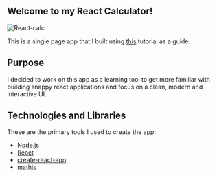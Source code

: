 ## Welcome to my React Calculator!

![React-calc](https://i.imgur.com/FXsH6vw.png)

This is a single page app that I built using [this](https://blog.usejournal.com/everything-react-first-app-188b33a880ca) tutorial as a guide.

## Purpose

I decided to work on this app as a learning tool to get more familiar with building snappy react applications and focus on a clean, modern and interactive UI.

## Technologies and Libraries

These are the primary tools I used to create the app:

- [Node.js](https://nodejs.org/en/)
- [React](https://reactjs.org/)
- [create-react-app](https://github.com/facebook/create-react-app)
- [mathjs](https://mathjs.org/)
